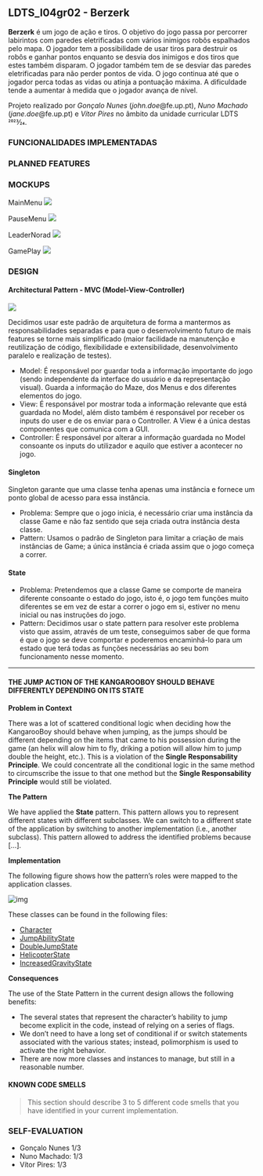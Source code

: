 ## LDTS_l04gr02 - Berzerk

**Berzerk** é um jogo de ação e tiros. O objetivo do jogo passa por percorrer labirintos com paredes eletrificadas com vários inimigos robôs espalhados pelo mapa. O jogador tem a possibilidade de usar tiros para destruir os robôs e ganhar pontos enquanto se desvia dos inimigos e dos tiros que estes também disparam. O jogador também tem de se desviar das paredes eletrificadas para não perder pontos de vida. O jogo continua até que o jogador perca todas as vidas ou atinja a pontuação máxima. A dificuldade tende a aumentar à medida que o jogador avança de nível.


Projeto realizado por *Gonçalo Nunes* (*john.doe*@fe.up.pt), *Nuno Machado* (*jane.doe*@fe.up.pt) e *Vítor Pires* no âmbito da unidade curricular LDTS 2023⁄24.

### FUNCIONALIDADES IMPLEMENTADAS



### PLANNED FEATURES

### MOCKUPS

MainMenu
![](images/MainMenu.png)

PauseMenu
![](images/PauseMenu.png)

LeaderNorad
![](images/LeaderBoard.png)

GamePlay
![](images/gameplay.png)


### DESIGN

#### Architectural Pattern - MVC (Model-View-Controller)

![](images/mvc.png)

Decidimos usar este padrão de arquitetura de forma a mantermos as responsabilidades separadas e para que o desenvolvimento futuro de mais features se torne mais simplificado (maior facilidade na manutenção e reutilização de código, flexibilidade e extensibilidade, desenvolvimento paralelo e realização de testes).

- Model: É responsável por guardar toda a informação importante do jogo (sendo independente da interface do usuário e da representação visual). Guarda a informação do Maze, dos Menus e dos diferentes elementos do jogo.
- View: É responsável por mostrar toda a informação relevante que está guardada no Model, além disto também é responsável por receber os inputs do user e de os enviar para o Controller. A View é a única destas componentes que comunica com a GUI.
- Controller: É responsável por alterar a informação guardada no Model consoante os inputs do utilizador e aquilo que estiver a acontecer no jogo.

#### Singleton

Singleton garante que uma classe tenha apenas uma instância e fornece um ponto global de acesso para essa instância.

- Problema: Sempre que o jogo inicia, é necessário criar uma instância da classe Game e não faz sentido que seja criada outra instância desta classe.
- Pattern: Usamos o padrão de Singleton para limitar a criação de mais instâncias de Game; a única instância é criada assim que o jogo começa a correr.

#### State

- Problema: Pretendemos que a classe Game se comporte de maneira diferente consoante o estado do jogo, isto é, o jogo tem funções muito diferentes se em vez de estar a correr o jogo em si, estiver no menu inicial ou nas instruções do jogo.
- Pattern: Decidimos usar o state pattern para resolver este problema visto que assim, através de um teste, conseguimos saber de que forma é que o jogo se deve comportar e poderemos encaminhá-lo para um estado que terá todas as funções necessárias ao seu bom funcionamento nesse momento.

------

#### THE JUMP ACTION OF THE KANGAROOBOY SHOULD BEHAVE DIFFERENTLY DEPENDING ON ITS STATE

**Problem in Context**

There was a lot of scattered conditional logic when deciding how the KangarooBoy should behave when jumping, as the jumps should be different depending on the items that came to his possession during the game (an helix will alow him to fly, driking a potion will allow him to jump double the height, etc.). This is a violation of the **Single Responsability Principle**. We could concentrate all the conditional logic in the same method to circumscribe the issue to that one method but the **Single Responsability Principle** would still be violated.

**The Pattern**

We have applied the **State** pattern. This pattern allows you to represent different states with different subclasses. We can switch to a different state of the application by switching to another implementation (i.e., another subclass). This pattern allowed to address the identified problems because […].

**Implementation**

The following figure shows how the pattern’s roles were mapped to the application classes.

![img](https://www.fe.up.pt/~arestivo/page/img/examples/lpoo/state.svg)

These classes can be found in the following files:

- [Character](https://web.fe.up.pt/~arestivo/page/courses/2021/lpoo/template/src/main/java/Character.java)
- [JumpAbilityState](https://web.fe.up.pt/~arestivo/page/courses/2021/lpoo/template/src/main/java/JumpAbilityState.java)
- [DoubleJumpState](https://web.fe.up.pt/~arestivo/page/courses/2021/lpoo/template/src/main/java/DoubleJumpState.java)
- [HelicopterState](https://web.fe.up.pt/~arestivo/page/courses/2021/lpoo/template/src/main/java/HelicopterState.java)
- [IncreasedGravityState](https://web.fe.up.pt/~arestivo/page/courses/2021/lpoo/template/src/main/java/IncreasedGravityState.java)

**Consequences**

The use of the State Pattern in the current design allows the following benefits:

- The several states that represent the character’s hability to jump become explicit in the code, instead of relying on a series of flags.
- We don’t need to have a long set of conditional if or switch statements associated with the various states; instead, polimorphism is used to activate the right behavior.
- There are now more classes and instances to manage, but still in a reasonable number.

#### KNOWN CODE SMELLS

> This section should describe 3 to 5 different code smells that you have identified in your current implementation.


### SELF-EVALUATION

- Gonçalo Nunes 1/3 
- Nuno Machado: 1/3
- Vítor Pires: 1/3